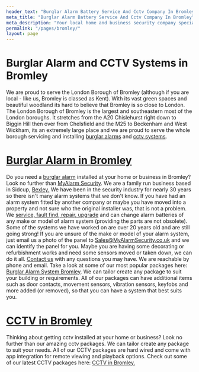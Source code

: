 ```yaml
---
header_text: "Burglar Alarm Battery Service And Cctv Company In Bromley"
meta_title: "Burglar Alarm Battery Service And Cctv Company In Bromley"
meta_description: "Your local home and business security company specialsing in burglar alarms, cctv door, entry access control in Bromley. Contact us on 020 8302 4065."
permalink: "/pages/bromley/"
layout: page
---
```


# **Burglar Alarm and CCTV Systems in Bromley** 

We are proud to serve the London Borough of Bromley (although if you are local - like us, Bromley is classed as Kent). With its vast green spaces and beautiful woodland its hard to believe that Bromley is so close to London. The London Borough of Bromley is the largest and southeastern most of the London boroughs. It stretches from the A20 Chislehurst right down to Biggin Hill then over from Chelsfield and the M25 to Beckenham and West Wickham, its an extremely large place and we are proud to serve the whole borough servicing and installing [burglar alarms](../categories/burglar-alarms.php.html) and [cctv systems](../categories/cctv.php.html).

# [Burglar Alarm in Bromley](../categories/burglar-alarms.php.html) 

Do you need a [burglar alarm](../categories/burglar-alarms.php.html) installed at your home or business in Bromley? Look no further than [MyAlarm Security](thamesmead.php.html). We are a family run business based in Sidcup, [Bexley.](bexley.php.html) We have been in the security industry for nearly 30 years so there isn\'t many alarm systems that we don\'t know. If you have had an alarm system fitted by another company or maybe you have moved into a property and not sure who the original installer was, that is not a problem. We [service, fault find, repair, upgrade](../categories/servicing-and-repairs.php.html) and can change alarm batteries of any make or model of alarm system (providing the parts are not obsolete). Some of the systems we have worked on are over 20 years old and are still going strong! If you are unsure of the make or model of your alarm system, just email us a photo of the panel to [Sales@MyAlarmSecurity.co.uk](mailto:Sales@MyAlarmSecurity.co.uk) and we can identify the panel for you. Maybe you are having some decorating or refurbishment works and need some sensors moved or taken down, we can do it all. [Contact us](../contact.php.html) with any questions you may have. We are reachable by phone and email. Take a look at some of our most popular packages here: [Burglar Alarm System Bromley](../categories/burglar-alarms.php.html). We can tailor create any package to suit your building or requirements. All of our packages can have additional items such as door contacts, movement sensors, vibration sensors, keyfobs and more added (or removed), so that you can have a system that best suits you. 

# [CCTV in Bromley](../categories/cctv.php.html) 

Thinking about getting cctv installed at your home or business? Look no further than our amazing cctv packages. We can tailor create any package to suit your needs. All of our CCTV packages are hard wired and come with app integration for remote viewing and playback options. Check out some of our latest CCTV packages here: [CCTV in Bromley.](../categories/cctv.php.html)